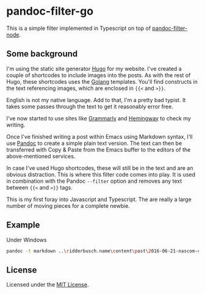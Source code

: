 # pandoc-filter-go

This is a simple filter implemented in Typescript on top of 
[pandoc-filter-node](https://github.com/mvhenderson/pandoc-filter-node).

## Some background

I'm using the static site generator [Hugo](https://gohugo.io/) for my
website. I've created a couple of shortcodes to include images into
the posts. As with the rest of  Hugo, these shortcodes uses the
[Golang](https://golang.org/) templates. You'll find constructs in the
text referencing images, which are enclosed in `{{<` and `>}}`. 

English is not my native language. Add to that, I'm a pretty bad
typist. It takes some passes through the text to get it reasonably
error free.

I've now started to use sites like [Grammarly](https://grammarly.com/)
and [Hemingway](http://www.hemingwayapp.com/) to check my writing.

Once I've finished writing a post within Emacs using Markdown
syntax, I'll use [Pandoc](https://pandoc.org) to create a simple plain
text version. The text can then be transferred with Copy & Paste from the
Emacs buffer to the editors of the above-mentioned services. 

In case I've used Hugo shortcodes, these will still be in the text and
are an obvious distraction. This is where this filter code comes into
play. It is used in combination with the Pandoc `--filter` option and
removes any text between `{{<` and `>}}` tags.

This is my first foray into Javascript and Typescript. The are really
a large number of moving pieces for a complete newbie. 

## Example 

Under Windows

```bash
pandoc -t markdown ..\ridderbusch.name\content\post\2016-06-21-nascom-continued-1.md --filter=.\filter-go.cmd -t plain
```

## License

Licensed under the [MIT License](LICENSE.txt).
